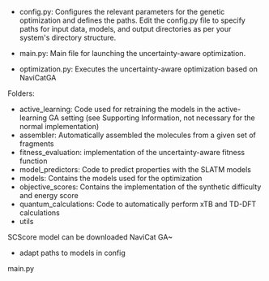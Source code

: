 - config.py: Configures the relevant parameters for the genetic optimization and defines the paths. Edit the config.py file to specify paths for input data, models, and output directories as per your system's directory structure.

- main.py: Main file for launching the uncertainty-aware optimization.

- optimization.py: Executes the uncertainty-aware optimization based on NaviCatGA

Folders:
- active_learning: Code used for retraining the models in the active-learning GA setting (see Supporting Information, not necessary for the normal implementation)
- assembler: Automatically assembled the molecules from a given set of fragments
- fitness_evaluation: implementation of the uncertainty-aware fitness function
- model_predictors: Code to predict properties with the SLATM models
- models: Contains the models used for the optimization
- objective_scores: Contains the implementation of the synthetic difficulty and energy score
- quantum_calculations: Code to automatically perform xTB and TD-DFT calculations
- utils


SCScore model can be downloaded
NaviCat GA~  



- adapt paths to models in config


main.py        
